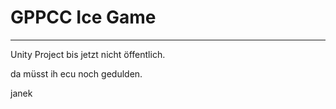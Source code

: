 # GPPCC Ice Game
-------------
Unity Project bis jetzt nicht öffentlich.

da müsst ih ecu noch gedulden.

janek
